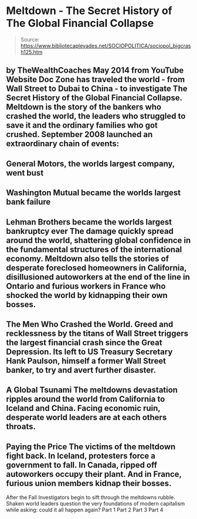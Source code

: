 # Meltdown - The Secret History of The Global Financial Collapse

> Source: https://www.bibliotecapleyades.net/SOCIOPOLITICA/sociopol_bigcrash125.htm

by
TheWealthCoaches
May 2014
from
YouTube Website
Doc Zone has
traveled the world - from Wall Street to Dubai to China - to investigate The
Secret History of the Global Financial Collapse.
Meltdown is the story of
the bankers who crashed the world, the leaders who struggled to save it and
the ordinary families who got crushed.
September 2008 launched an extraordinary chain of events:
-
General Motors,
the worlds largest company, went bust
-
Washington Mutual became the worlds
largest bank failure
-
Lehman Brothers became the worlds largest bankruptcy
ever
The damage quickly spread around the world, shattering global
confidence in the fundamental structures of the international economy.
Meltdown also tells the stories of desperate foreclosed homeowners in
California, disillusioned autoworkers at the end of the line in Ontario and
furious workers in France who shocked the world by kidnapping their own
bosses.
-
The Men Who Crashed the World.
Greed and
recklessness by the titans of Wall Street triggers the largest
financial crash since the Great Depression. Its left to US Treasury
Secretary Hank Paulson, himself a former Wall Street banker, to try
and avert further disaster.
-
A Global Tsunami
The meltdowns
devastation ripples around the world from California to Iceland and
China. Facing economic ruin, desperate world leaders are at each
others throats.
-
Paying the Price
The victims of the
meltdown fight back. In Iceland, protesters force a government to
fall. In Canada, ripped off autoworkers occupy their plant. And in
France, furious union members kidnap their bosses.
-
After the Fall
Investigators begin to
sift through the meltdowns rubble. Shaken world leaders question
the very foundations of modern capitalism while asking: could it all
happen again?
Part 1
Part 2
Part 3
Part 4
